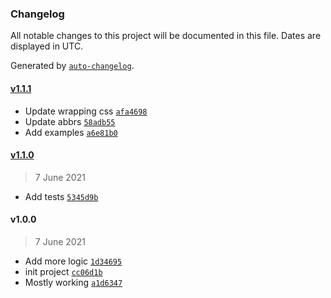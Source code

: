 ### Changelog

All notable changes to this project will be documented in this file. Dates are displayed in UTC.

Generated by [`auto-changelog`](https://github.com/CookPete/auto-changelog).

#### [v1.1.1](https://github.com/ddamato/spritz-ui/compare/v1.1.0...v1.1.1)

- Update wrapping css [`afa4698`](https://github.com/ddamato/spritz-ui/commit/afa4698452e673d4d26248ef24ac4a04ff0d61e4)
- Update abbrs [`58adb55`](https://github.com/ddamato/spritz-ui/commit/58adb556ea7f93f23ecc2f3472b59d1cebe0c79f)
- Add examples [`a6e81b0`](https://github.com/ddamato/spritz-ui/commit/a6e81b0fc2e31d1d4d69b632bfd7b491edc1d6ad)

#### [v1.1.0](https://github.com/ddamato/spritz-ui/compare/v1.0.0...v1.1.0)

> 7 June 2021

- Add tests [`5345d9b`](https://github.com/ddamato/spritz-ui/commit/5345d9b50740689944640b9a7b579ecca77d986b)

#### v1.0.0

> 7 June 2021

- Add more logic [`1d34695`](https://github.com/ddamato/spritz-ui/commit/1d346951dc8e6e157675c972c80f0be7f132c899)
- init project [`cc06d1b`](https://github.com/ddamato/spritz-ui/commit/cc06d1b5d78f18bbf15ae2e11bd7180d133309a6)
- Mostly working [`a1d6347`](https://github.com/ddamato/spritz-ui/commit/a1d63473c0dc64d44e59d320d6bc4069394ef4df)
